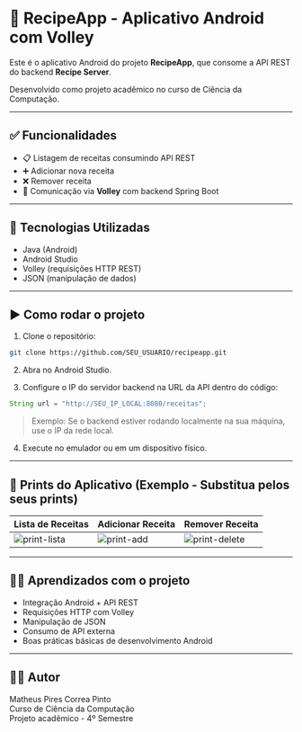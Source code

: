 # 📱 RecipeApp - Aplicativo Android com Volley

Este é o aplicativo Android do projeto **RecipeApp**, que consome a API REST do backend **Recipe Server**.

Desenvolvido como projeto acadêmico no curso de Ciência da Computação.

---

## ✅ Funcionalidades

- 📋 Listagem de receitas consumindo API REST
- ➕ Adicionar nova receita
- ❌ Remover receita
- 🔗 Comunicação via **Volley** com backend Spring Boot

---

## 🚀 Tecnologias Utilizadas

- Java (Android)
- Android Studio
- Volley (requisições HTTP REST)
- JSON (manipulação de dados)

---

## ▶️ Como rodar o projeto

1. Clone o repositório:

```bash
git clone https://github.com/SEU_USUARIO/recipeapp.git
```

2. Abra no Android Studio.

3. Configure o IP do servidor backend na URL da API dentro do código:

```java
String url = "http://SEU_IP_LOCAL:8080/receitas";
```

> Exemplo: Se o backend estiver rodando localmente na sua máquina, use o IP da rede local.

4. Execute no emulador ou em um dispositivo físico.

---

## 📸 Prints do Aplicativo (Exemplo - Substitua pelos seus prints)

| Lista de Receitas | Adicionar Receita | Remover Receita |
|---|---|---|
| ![print-lista](link_da_imagem) | ![print-add](link_da_imagem) | ![print-delete](link_da_imagem) |

---

## 🧑‍💻 Aprendizados com o projeto

- Integração Android + API REST
- Requisições HTTP com Volley
- Manipulação de JSON
- Consumo de API externa
- Boas práticas básicas de desenvolvimento Android

---

## 👨‍💻 Autor

Matheus Pires Correa Pinto  
Curso de Ciência da Computação  
Projeto acadêmico - 4º Semestre 
